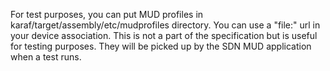 For test purposes, you can put MUD profiles in karaf/target/assembly/etc/mudprofiles
directory. You can use a "file:" url in your device association. This is not a part of the
specification but is useful for testing purposes. They will be picked up by the SDN MUD 
application when a test runs.

